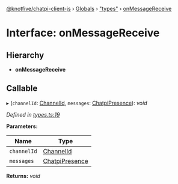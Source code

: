 [@knotfive/chatpi-client-js](../README.md) › [Globals](../globals.md) › ["types"](../modules/_types_.md) › [onMessageReceive](_types_.onmessagereceive.md)

# Interface: onMessageReceive

## Hierarchy

* **onMessageReceive**

## Callable

▸ (`channelId`: [ChannelId](../modules/_types_.md#channelid), `messages`: [ChatpiPresence](_types_.chatpipresence.md)): *void*

*Defined in [types.ts:19](https://github.com/ArcQ/chatpi/blob/acd00b8/clients/js/chatpi-client/src/types.ts#L19)*

**Parameters:**

Name | Type |
------ | ------ |
`channelId` | [ChannelId](../modules/_types_.md#channelid) |
`messages` | [ChatpiPresence](_types_.chatpipresence.md) |

**Returns:** *void*
